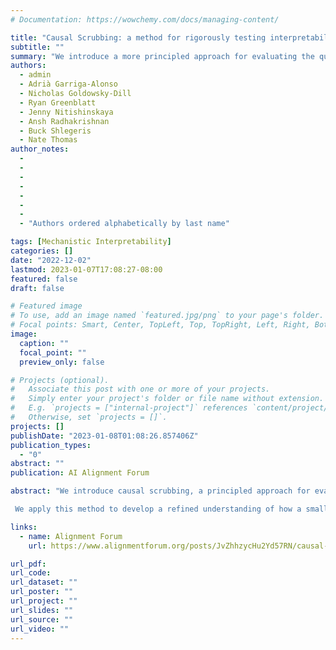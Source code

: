 ```yaml
---
# Documentation: https://wowchemy.com/docs/managing-content/

title: "Causal Scrubbing: a method for rigorously testing interpretability hypotheses"
subtitle: ""
summary: "We introduce a more principled approach for evaluating the quality of mechanistic interpretations via _behavior-preserving resampling ablations_---converting hypotheses into classes of activations inside a neural network can be resampled without affecting behavior."
authors:
  - admin
  - Adrià Garriga-Alonso
  - Nicholas Goldowsky-Dill
  - Ryan Greenblatt
  - Jenny Nitishinskaya
  - Ansh Radhakrishnan
  - Buck Shlegeris
  - Nate Thomas
author_notes:
  -
  -
  -
  -
  -
  -
  -
  - "Authors ordered alphabetically by last name"

tags: [Mechanistic Interpretability]
categories: []
date: "2022-12-02"
lastmod: 2023-01-07T17:08:27-08:00
featured: false
draft: false

# Featured image
# To use, add an image named `featured.jpg/png` to your page's folder.
# Focal points: Smart, Center, TopLeft, Top, TopRight, Left, Right, BottomLeft, Bottom, BottomRight.
image:
  caption: ""
  focal_point: ""
  preview_only: false

# Projects (optional).
#   Associate this post with one or more of your projects.
#   Simply enter your project's folder or file name without extension.
#   E.g. `projects = ["internal-project"]` references `content/project/deep-learning/index.md`.
#   Otherwise, set `projects = []`.
projects: []
publishDate: "2023-01-08T01:08:26.857406Z"
publication_types:
  - "0"
abstract: ""
publication: AI Alignment Forum

abstract: "We introduce causal scrubbing, a principled approach for evaluating the quality of mechanistic interpretations. The key insight behind this work is that mechanistic interpretability hypotheses can be thought of as defining what activations inside a neural network can be resampled without affecting behavior. Accordingly, causal scrubbing tests interpretability hypotheses via behavior-preserving resampling ablations---converting hypotheses into distributions over activations that should preserve behavior, and checking if behavior is actually preserved.

 We apply this method to develop a refined understanding of how a small language model implements induction and how an algorithmic model correctly classifies if a sequence of parentheses is balanced."

links:
  - name: Alignment Forum
    url: https://www.alignmentforum.org/posts/JvZhhzycHu2Yd57RN/causal-scrubbing-a-method-for-rigorously-testing

url_pdf:
url_code:
url_dataset: ""
url_poster: ""
url_project: ""
url_slides: ""
url_source: ""
url_video: ""
---
```

